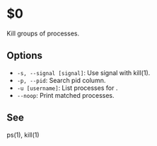 $0
==

Kill groups of processes.

## Options

* `-s, --signal [signal]`: Use signal with kill(1).
* `-p, --pid`: Search pid column.
* `-u [username]`: List processes for <username>.
* `--noop`: Print matched processes.

## See

ps(1), kill(1)
